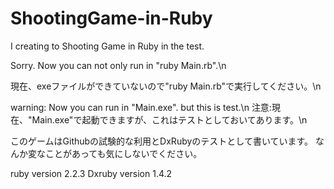 # ShootingGame-in-Ruby
I creating to Shooting Game in Ruby in the test.

Sorry.
Now you can not only run in "ruby Main.rb".\n

現在、exeファイルができていないので"ruby Main.rb"で実行してください。\n


warning: Now you can run in "Main.exe". but this is test.\n
注意:現在、"Main.exe"で起動できますが、これはテストとしておいてあります。\n

このゲームはGithubの試験的な利用とDxRubyのテストとして書いています。
なんか変なことがあっても気にしないでください。

ruby version 2.2.3
Dxruby version 1.4.2